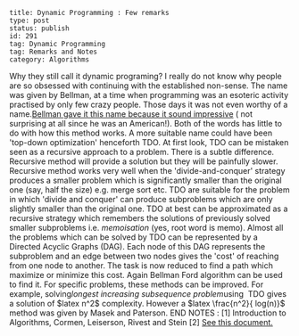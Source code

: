 ~~~~ 
title: Dynamic Programming : Few remarks
type: post
status: publish
id: 291
tag: Dynamic Programming
tag: Remarks and Notes
category: Algorithms
~~~~

Why they still call it dynamic programing? I really do not know why
people are so obsessed with continuing with the established non-sense.
The name was given by Bellman, at a time when programming was an
esoteric activity practised by only few crazy people. Those days it was
not even worthy of a name.[Bellman gave it this name because it sound
impressive](http://http://www.nature.com/nbt/journal/v22/n7/full/nbt0704-909.html)
( not surprising at all since he was an American!). Both of the words
has little to do with how this method works. A more suitable name could
have been 'top-down optimization' henceforth TDO. At first look, TDO can
be mistaken seen as a recursive approach to a problem. There is a subtle
difference. Recursive method will provide a solution but they will be
painfully slower. Recursive method works very well when the
'divide-and-conquer' strategy produces a smaller problem which is
significantly smaller than the original one (say, half the size) e.g.
merge sort etc. TDO are suitable for the problem in which 'divide and
conquer' can produce subproblems which are only slightly smaller than
the original one. TDO at best can be approximated as a recursive
strategy which remembers the solutions of previously solved smaller
subproblems i.e. *memoisation* (yes, root word is memo). Almost all the
problems which can be solved by TDO can be represented by a Directed
Acyclic Graphs (DAG). Each node of this DAG represents the subproblem
and an edge between two nodes gives the 'cost' of reaching from one node
to another. The task is now reduced to find a path which maximize or
minimize this cost. Again Bellman Ford algorithm can be used to find it.
For specific problems, these methods can be improved. For example,
solving*longest increasing subsequence problem*using  TDO gives a
solution of \$latex n\^2\$ complexity. However a \$latex \\frac{n\^2}{
log(n)}\$ method was given by Masek and Paterson. END NOTES : [1]
Introduction to Algorithms, Cormen, Leiserson, Rivest and Stein [2] [See
this
document.](http://docs.google.com/viewer?a=v&pid=explorer&chrome=true&srcid=12LJCfglPeeb1IxC0nYWBojqT0nW7Mhu6eaQdvBlBkb8oyOiMH3J6FVOBiHtZ&hl=en_GB)
